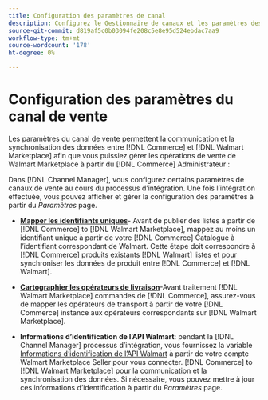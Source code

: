 ```yaml
---
title: Configuration des paramètres de canal
description: Configurez le Gestionnaire de canaux et les paramètres des canaux de vente pour l’authentification, mappez les attributs de catalogue et les opérateurs de livraison requis pour coordonner les opérations de vente entre [!DNL Commerce] et le [!DNL Walmart Marketplace].
source-git-commit: d819af5c0b03094fe208c5e8e95d524ebdac7aa9
workflow-type: tm+mt
source-wordcount: '178'
ht-degree: 0%

---
```



# Configuration des paramètres du canal de vente

Les paramètres du canal de vente permettent la communication et la synchronisation des données entre [!DNL Commerce] et [!DNL Walmart Marketplace] afin que vous puissiez gérer les opérations de vente de Walmart Marketplace à partir du [!DNL Commerce] Administrateur :

Dans [!DNL Channel Manager], vous configurez certains paramètres de canaux de vente au cours du processus d’intégration. Une fois l’intégration effectuée, vous pouvez afficher et gérer la configuration des paramètres à partir du *Paramètres* page.

* **[Mapper les identifiants uniques](map-catalog-attributes.md)**- Avant de publier des listes à partir de [!DNL Commerce] to [!DNL Walmart Marketplace], mappez au moins un identifiant unique à partir de votre [!DNL Commerce] Catalogue à l’identifiant correspondant de Walmart. Cette étape doit correspondre à [!DNL Commerce] produits existants [!DNL Walmart] listes et pour synchroniser les données de produit entre [!DNL Commerce] et [!DNL Walmart].

* **[Cartographier les opérateurs de livraison](map-shipping-carriers.md)**-Avant traitement [!DNL Walmart Marketplace] commandes de [!DNL Commerce], assurez-vous de mapper les opérateurs de transport à partir de votre [!DNL Commerce] instance aux opérateurs correspondants sur [!DNL Walmart Marketplace].

* **Informations d’identification de l’API Walmart**: pendant la [!DNL Channel Manager] processus d’intégration, vous fournissez la variable [Informations d’identification de l’API Walmart](walmart-prerequisites.md#generate-a-walmart-marketplace-production-api-key) à partir de votre compte Walmart Marketplace Seller pour vous connecter. [!DNL Commerce] to [!DNL Walmart Marketplace] pour la communication et la synchronisation des données. Si nécessaire, vous pouvez mettre à jour ces informations d’identification à partir du *Paramètres* page.
